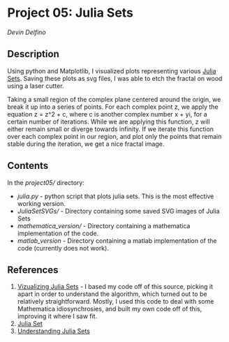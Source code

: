 Project 05: Julia Sets
======================
*Devin Delfino*

Description
-----------
Using python and Matplotlib, I visualized plots representing various [Julia Sets](http://en.wikipedia.org/wiki/Julia_set). Saving these plots as svg files, I was able to etch the fractal on wood using a laser cutter.

Taking a small region of the complex plane centered around the origin, we break it up into a series of points. For each complex point z, we apply the equation z = z^2 + c, where c is another complex number x + yi, for a certain number of iterations. While we are applying this function, z will either remain small or diverge towards infinity. If we iterate this function over each complex point in our region, and plot only the points that remain stable during the iteration, we get a nice fractal image.

Contents
--------

In the *project05/* directory:
* *julia.py* - python script that plots julia sets. This is the most effective working version.
* *JuliaSetSVGs/* - Directory containing some saved SVG images of Julia Sets
* *mathematica_version/* - Directory containing a mathematica implementation of the code.
* *matlab_version* - Directory containing a matlab implementation of the code (currently does not work).

References
----------
1. [Vizualizing Julia Sets](http://sites.williams.edu/fws1/files/2011/10/VisualizingJuliaSets.pdf) - I based my code off of this source, picking it apart in order to understand the algorithm, which turned out to be relatively straightforward. Mostly, I used this code to deal with some Mathematica idiosynchrosies, and built my own code off of this, improving it where I saw fit.
2. [Julia Set](http://en.wikipedia.org/wiki/Julia_set)
3. [Understanding Julia Sets](http://www.karlsims.com/julia.html)
